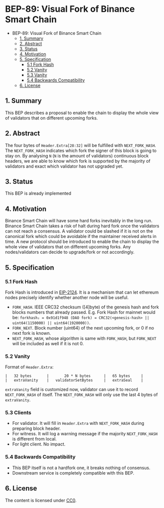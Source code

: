 # BEP-89: Visual Fork of Binance Smart Chain

- BEP-89: Visual Fork of Binance Smart Chain
  - [1. Summary](#1-summary)
  - [2. Abstract](#2-abstract)
  - [3. Status](#3-status)
  - [4. Motivation](#4-motivation)
  - [5. Specification](#5-specification)
    - [5.1 Fork Hash](#51-fork-hash)
    - [5.2 Vanity](#52-vanity)
    - [5.3 Vanity](#53-clients)
    - [5.4 Backwards Compatibility](#54-backwards-compatibility)
  - [6. License](#6-license)

## 1.  Summary

This BEP describes a proposal to enable the chain to display the whole view of validators that on different upcoming forks.

## 2.  Abstract

The four bytes of `Header.Extra[28:32]` will be fulfilled with `NEXT_FORK_HASH`. The `NEXT_FORK_HASH` indicates which fork the signer of this block is going to stay on. By analysing `N` (`N` is the amount of validators) continuous block headers, we are able to know which fork is supported by the majority of validators and exact which validator has not upgraded yet.

## 3.  Status

This BEP is already implemented

## 4.  Motivation

Binance Smart Chain will have some hard forks inevitably in the long run. Binance Smart Chain takes a risk of halt during hard fork once the validators can not reach a consensus. A validator could be slashed if it is not on the canonical fork which could be avoidable if the maintainer received alerts in time. A new protocol should be introduced to enable the chain to display the whole view of validators that on different upcoming forks. Any nodes/validators can decide to upgrade/fork or not accordingly.

## 5.  Specification

###  5.1 Fork Hash

Fork Hash is introduced in [EIP-2124](https://eips.ethereum.org/EIPS/eip-2124). It is a mechanism that can let ethereum nodes precisely identify whether another node will be useful.

- `FORK_HASH`. IEEE CRC32 checksum ([4]byte) of the genesis hash and fork blocks numbers that already passed. E.g. Fork Hash for mainnet would be: `forkhash₂ = 0x91d1f948 (DAO fork) = CRC32(<genesis-hash> || uint64(1150000) || uint64(1920000))`.
- `FORK_NEXT`. Block number (uint64) of the next upcoming fork, or 0 if no next fork is known.
- `NEXT_FORK_HASH`, whose algorithm is same with `FORK_HASH`, but `FORK_NEXT` will be included as well if it is not 0.

### 5.2 Vanity

Format of `Header.Extra`:

```
|   32 bytes       |       20 * N bytes      |   65 bytes     |
|   extraVanity    |   validatorSetBytes     |   extraSeal    |
```

`extraVanity` field is customized now, validator can use it to record `NEXT_FORK_HASH` of itself. The `NEXT_FORK_HASH` will only use the last 4 bytes of `extraVanity`.

### 5.3 Clients

- For validator. It will fill in `Header.Extra` with `NEXT_FORK_HASH` during preparing block header.
- For witness. It will log a warning message if the majority `NEXT_FORK_HASH` is different from local.
- For light client. No impact.

### 5.4 Backwards Compatibility

- This BEP itself is not a hardfork one, it breaks nothing of consensus.
- Downstream service is completely compatible with this BEP.

## 6. License

The content is licensed under [CC0](https://creativecommons.org/publicdomain/zero/1.0/).
